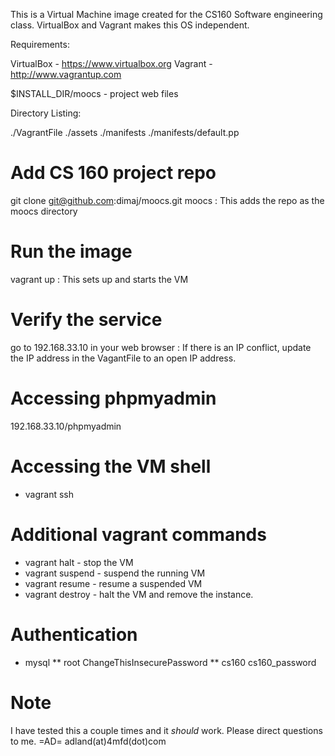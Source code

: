 This is a Virtual Machine image created for the CS160 Software engineering class. VirtualBox and Vagrant makes this OS independent.

Requirements:

VirtualBox - https://www.virtualbox.org
Vagrant - http://www.vagrantup.com

$INSTALL_DIR/moocs - project web files

Directory Listing:

./VagrantFile
./assets
./manifests
./manifests/default.pp

Add CS 160 project repo
=======================
 git clone git@github.com:dimaj/moocs.git moocs
: This adds the repo as the moocs directory

Run the image
=============
 vagrant up
: This sets up and starts the VM

Verify the service
==================
 go to 192.168.33.10 in your web browser
: If there is an IP conflict, update the IP address in the VagantFile to an open IP address.

Accessing phpmyadmin
====================
 192.168.33.10/phpmyadmin


Accessing the VM shell
======================
* vagrant ssh

Additional vagrant commands
===========================
* vagrant halt - stop the VM
* vagrant suspend - suspend the running VM
* vagrant resume - resume a suspended VM
* vagrant destroy - halt the VM and remove the instance.

Authentication
==============
* mysql 
** root ChangeThisInsecurePassword
** cs160 cs160_password

Note
====
I have tested this a couple times and it *should* work. Please direct questions to me. =AD= adland(at)4mfd(dot)com

